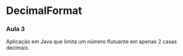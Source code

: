 # DecimalFormat
### Aula 3

Aplicação em Java que limita um número flutuante em apenas 2 casas decimais.
